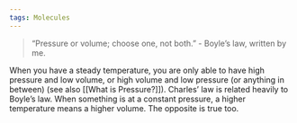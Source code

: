 ```yaml
---
tags: Molecules 
---
```


> “Pressure or volume; choose one, not both.” - Boyle’s law, written by me.

When you have a steady temperature, you are only able to have high pressure and low volume, or high volume and low pressure (or anything in between) (see also [[What is Pressure?]]). Charles’ law is related heavily to Boyle’s law. When something is at a constant pressure, a higher temperature means a higher volume. The opposite is true too.